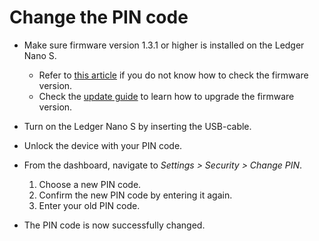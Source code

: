 # Change the PIN code

-   Make sure firmware version 1.3.1 or higher is installed on the Ledger Nano S.  
    - Refer to [this article](https://support.ledgerwallet.com/hc/en-us/articles/360002997193-Check-the-firmware-version-on-your-Nano-S) if you do not know how to check the firmware version.  
    - Check the [update guide](https://support.ledgerwallet.com/hc/en-us/articles/360002731113) to learn how to upgrade the firmware version.  
      
    
-   Turn on the Ledger Nano S by inserting the USB-cable.  
      
    
-   Unlock the device with your PIN code.  
      
    
-   From the dashboard, navigate to _Settings > Security > Change PIN_.  
    1. Choose a new PIN code.  
    2. Confirm the new PIN code by entering it again.  
    3. Enter your old PIN code.  
    
-   The PIN code is now successfully changed.